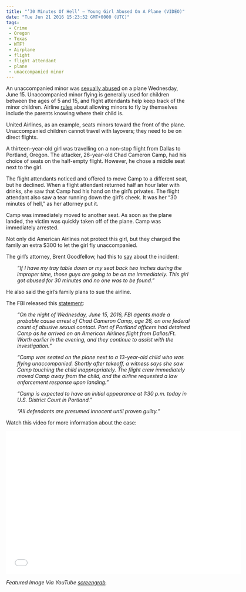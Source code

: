 ```yaml
---
title: "’30 Minutes Of Hell’ – Young Girl Abused On A Plane (VIDEO)"
date: "Tue Jun 21 2016 15:23:52 GMT+0000 (UTC)"
tags: 
 - Crime
 - Oregon
 - Texas
 - WTF?
 - Airplane
 - flight
 - flight attendant
 - plane
 - unaccompanied minor
---
```

<p><!-- Quick Adsense WordPress Plugin: http://quicksense.net/ --></p><p>An unaccompanied minor&#xA0;was <a href="http://www.msn.com/en-us/news/crime/%E2%80%98this-was-30-minutes-of-hell-for-this-young-lady-unaccompanied-minor-groped-on-flight/ar-AAhke9e" onclick="__gaTracker(&apos;send&apos;, &apos;event&apos;, &apos;outbound-article&apos;, &apos;http://www.msn.com/en-us/news/crime/%E2%80%98this-was-30-minutes-of-hell-for-this-young-lady-unaccompanied-minor-groped-on-flight/ar-AAhke9e&apos;, &apos;sexually abused&apos;);">sexually abused</a> on a plane Wednesday, June 15. Unaccompanied minor flying is&#xA0;generally used for children between the ages of 5 and 15, and flight attendants help keep track of the minor&#xA0;children.&#xA0;Airline&#xA0;<a href="https://www.united.com/web/en-US/content/travel/specialneeds/minors/default.aspx" onclick="__gaTracker(&apos;send&apos;, &apos;event&apos;, &apos;outbound-article&apos;, &apos;https://www.united.com/web/en-US/content/travel/specialneeds/minors/default.aspx&apos;, &apos;rules&apos;);" target="_blank">rules</a>&#xA0;about&#xA0;allowing minors to fly by themselves include the parents knowing where their child is.</p><p>United Airlines, as an example, seats minors toward the front of the plane. Unaccompanied children cannot travel with layovers; they need to be on direct flights.</p><p>A thirteen-year-old girl was travelling on a non-stop flight from Dallas to Portland, Oregon. The attacker, 26-year-old Chad Cameron Camp, had his choice of seats on the half-empty flight. However, he chose a middle seat next to the girl.</p><p>The flight attendants noticed and offered to move Camp to a different seat, but he declined. When a flight attendant returned half an hour later with drinks, she saw that Camp had his&#xA0;hand on the girl&#x2019;s privates. The flight attendant also saw a tear running down the girl&#x2019;s cheek. It was her &#x201C;30 minutes of hell,&#x201D; as her attorney put it.</p><p>Camp was immediately moved to another seat. As soon as the plane landed, the victim was quickly taken off of the plane. Camp was immediately arrested.</p><p>Not only did American Airlines not protect this girl, but they charged the family an extra $300 to let the girl fly unaccompanied.</p><p>The girl&#x2019;s attorney, Brent Goodfellow, had this to <a href="http://www.msn.com/en-us/news/crime/%E2%80%98this-was-30-minutes-of-hell-for-this-young-lady-unaccompanied-minor-groped-on-flight/ar-AAhke9e" onclick="__gaTracker(&apos;send&apos;, &apos;event&apos;, &apos;outbound-article&apos;, &apos;http://www.msn.com/en-us/news/crime/%E2%80%98this-was-30-minutes-of-hell-for-this-young-lady-unaccompanied-minor-groped-on-flight/ar-AAhke9e&apos;, &apos;say&apos;);" target="_blank">say</a> about the incident:</p><p style="padding-left: 30px;"><em>&#x201C;If I have my tray table down or my seat back two inches during the improper time, those guys are going to be on me immediately. This girl got abused for 30 minutes and no one was to be found.&#x201D;</em></p><p>He also said the girl&#x2019;s family plans to sue the airline.</p><p><!-- Quick Adsense WordPress Plugin: http://quicksense.net/ --></p><p>The FBI released this <a href="https://www.fbi.gov/portland/press-releases/2016/gresham-man-arrested-for-alleged-sex-abuse-aboard-an-aircraft" onclick="__gaTracker(&apos;send&apos;, &apos;event&apos;, &apos;outbound-article&apos;, &apos;https://www.fbi.gov/portland/press-releases/2016/gresham-man-arrested-for-alleged-sex-abuse-aboard-an-aircraft&apos;, &apos;statement&apos;);" target="_blank">statement</a>:</p><p style="padding-left: 30px;"><em>&#x201C;On the night of Wednesday, June 15, 2016, FBI agents made a probable cause arrest of Chad Cameron Camp, age 26, on one federal count of abusive sexual contact. Port of Portland officers had detained Camp as he arrived on an American Airlines flight from Dallas/Ft. Worth earlier in the evening, and they continue to assist with the investigation.&#x201D;</em></p><p style="padding-left: 30px;"><em>&#x201C;Camp was seated on the plane next to a 13-year-old child who was flying unaccompanied. Shortly after takeoff, a witness says she saw Camp touching the child inappropriately. The flight crew immediately moved Camp away from the child, and the airline requested a law enforcement response upon landing.&#x201D;</em></p><p style="padding-left: 30px;"><em>&#x201C;Camp is expected to have an initial appearance at 1:30 p.m. today in U.S. District Court in Portland.&#x201D;</em></p><p style="padding-left: 30px;"><em>&#x201C;All defendants are presumed innocent until proven guilty.&#x201D;</em></p><p>Watch this video for more information about the case:</p><p><span class="embed-youtube" style="text-align:center; display: block;"><iframe class="youtube-player" type="text/html" width="640" height="390" src="//www.youtube.com/embed/i-K6e033tqI?version=3&amp;rel=1&amp;fs=1&amp;autohide=2&amp;showsearch=0&amp;showinfo=1&amp;iv_load_policy=1&amp;wmode=transparent" allowfullscreen="true" style="border:0;"></iframe></span></p><p><em>Featured Image Via YouTube <a href="https://youtu.be/i-K6e033tqI" onclick="__gaTracker(&apos;send&apos;, &apos;event&apos;, &apos;outbound-article&apos;, &apos;https://youtu.be/i-K6e033tqI&apos;, &apos;screengrab&apos;);" target="_blank">screengrab</a>.</em></p><div style="font-size:0px;height:0px;line-height:0px;margin:0;padding:0;clear:both"></div>